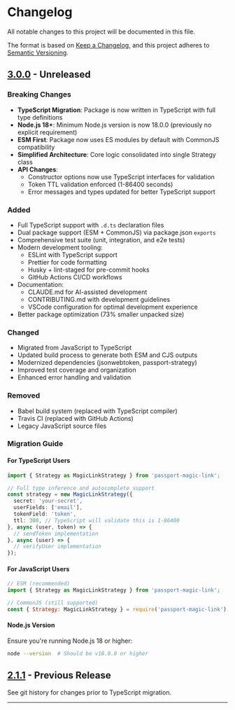 # Changelog

All notable changes to this project will be documented in this file.

The format is based on [Keep a Changelog](https://keepachangelog.com/en/1.0.0/),
and this project adheres to [Semantic Versioning](https://semver.org/spec/v2.0.0.html).

## [3.0.0] - Unreleased

### Breaking Changes

- **TypeScript Migration**: Package is now written in TypeScript with full type definitions
- **Node.js 18+**: Minimum Node.js version is now 18.0.0 (previously no explicit requirement)
- **ESM First**: Package now uses ES modules by default with CommonJS compatibility
- **Simplified Architecture**: Core logic consolidated into single Strategy class
- **API Changes**:
  - Constructor options now use TypeScript interfaces for validation
  - Token TTL validation enforced (1-86400 seconds)
  - Error messages and types updated for better TypeScript support

### Added

- Full TypeScript support with `.d.ts` declaration files
- Dual package support (ESM + CommonJS) via package.json `exports`
- Comprehensive test suite (unit, integration, and e2e tests)
- Modern development tooling:
  - ESLint with TypeScript support
  - Prettier for code formatting
  - Husky + lint-staged for pre-commit hooks
  - GitHub Actions CI/CD workflows
- Documentation:
  - CLAUDE.md for AI-assisted development
  - CONTRIBUTING.md with development guidelines
  - VSCode configuration for optimal development experience
- Better package optimization (73% smaller unpacked size)

### Changed

- Migrated from JavaScript to TypeScript
- Updated build process to generate both ESM and CJS outputs
- Modernized dependencies (jsonwebtoken, passport-strategy)
- Improved test coverage and organization
- Enhanced error handling and validation

### Removed

- Babel build system (replaced with TypeScript compiler)
- Travis CI (replaced with GitHub Actions)
- Legacy JavaScript source files

### Migration Guide

#### For TypeScript Users

```typescript
import { Strategy as MagicLinkStrategy } from 'passport-magic-link';

// Full type inference and autocomplete support
const strategy = new MagicLinkStrategy({
  secret: 'your-secret',
  userFields: ['email'],
  tokenField: 'token',
  ttl: 300, // TypeScript will validate this is 1-86400
}, async (user, token) => {
  // sendToken implementation
}, async (user) => {
  // verifyUser implementation
});
```

#### For JavaScript Users

```javascript
// ESM (recommended)
import { Strategy as MagicLinkStrategy } from 'passport-magic-link';

// CommonJS (still supported)
const { Strategy: MagicLinkStrategy } = require('passport-magic-link');
```

#### Node.js Version

Ensure you're running Node.js 18 or higher:

```bash
node --version  # Should be v18.0.0 or higher
```

## [2.1.1] - Previous Release

See git history for changes prior to TypeScript migration.

---

[3.0.0]: https://github.com/vinialbano/passport-magic-link/compare/v2.1.1...v3.0.0
[2.1.1]: https://github.com/vinialbano/passport-magic-link/releases/tag/v2.1.1
